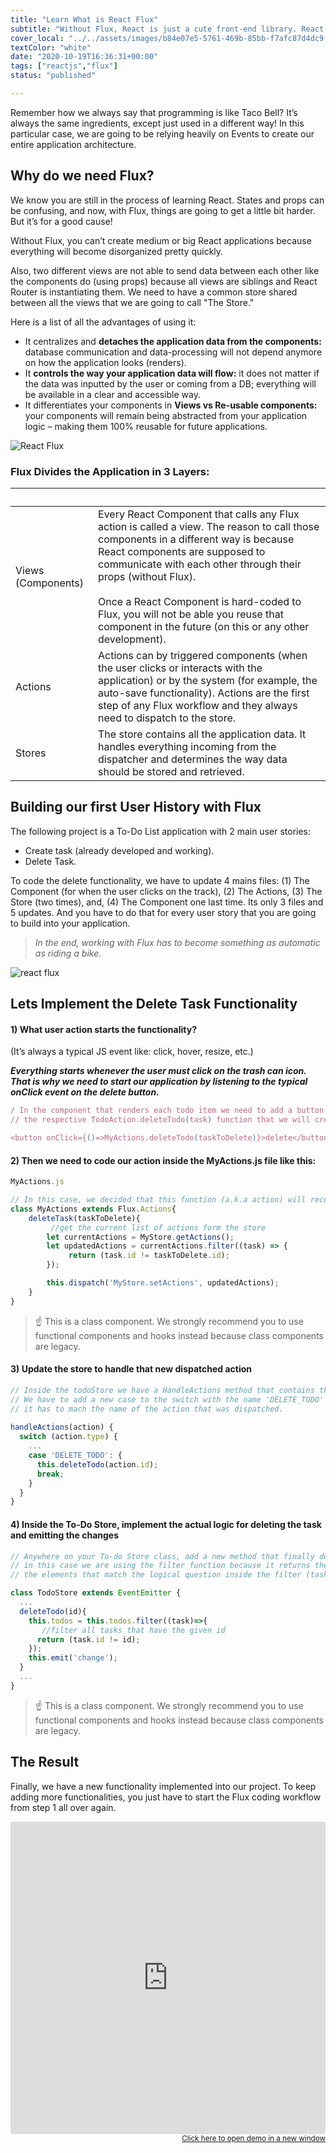 ```yaml
---
title: "Learn What is React Flux"
subtitle: "Without Flux, React is just a cute front-end library. React Flux will make it a framework - giving your application a defined structure - taking care of the data-processing layer, and much more about what is flux."
cover_local: "../../assets/images/b84e07e5-5761-469b-85bb-f7afc87d4dc9.png"
textColor: "white"
date: "2020-10-19T16:36:31+00:00"
tags: ["reactjs","flux"]
status: "published"

---
```


Remember how we always say that programming is like Taco Bell?  It’s always the same ingredients, except just used in a different way!  In this particular case, we are going to be relying heavily on Events to create our entire application architecture.

## Why do we need Flux?


We know you are still in the process of learning React.  States and props can be confusing, and now, with Flux, things are going to get a little bit harder.  But it’s for a good cause!

Without Flux, you can’t create medium or big React applications because everything will become disorganized pretty quickly.

Also, two different views are not able to send data between each other like the components do (using props) because all views are siblings and React Router is instantiating them.  We need to have a common store shared between all the views that we are going to call "The Store."

Here is a list of all the advantages of using it:

+ It centralizes and **detaches the application data from the components:** database communication and data-processing will not depend anymore on how the application looks (renders).
+ It **controls the way your application data will flow:** it does not matter if the data was inputted by the user or coming from a DB; everything will be available in a clear and accessible way.
+ It differentiates your components in **Views vs Re-usable components:** your components will remain being abstracted from your application logic – making them 100% reusable for future applications.

![React Flux](../../assets/images/aa1a5994-8de9-4d24-99ce-3a0d686c30bd.png)

### Flux Divides the Application in 3 Layers:

|&nbsp;     |&nbsp;       |
|:-----------|:----------------|
Views (Components)     |Every React Component that calls any Flux action is called a view.  The reason to call those components in a different way is because React components are supposed to communicate with each other through their props (without Flux).<br> <br>Once a React Component is hard-coded to Flux, you will not be able you reuse that component in the future (on this or any other development).       |
|Actions       |Actions can by triggered components (when the user clicks or interacts with the application) or by the system (for example, the auto-save functionality).  Actions are the first step of any Flux workflow and they always need to dispatch to the store.      |
|Stores        |The store contains all the application data.  It handles everything incoming from the dispatcher and determines the way data should be stored and retrieved.            |

## Building our first User History with Flux


The following project is a To-Do List application with 2 main user stories:

+ Create task (already developed and working).
+ Delete Task.

To code the delete functionality, we have to update 4 mains files: (1) The Component (for when the user clicks on the track), (2) The Actions, (3) The Store (two times), and, (4) The Component one last time.  Its only 3 files and 5 updates.  And you have to do that for every user story that you are going to build into your application.


> *In the end, working with Flux has to become something as automatic as riding a bike.*


![react flux](../../assets/images/77c93bfa-92cb-44e3-a7c5-c959e27c5ccc.jpeg)

## Lets Implement the Delete Task Functionality


#### 1) What user action starts the functionality?

(It’s always a typical JS event like: click, hover, resize, etc.)

***Everything starts whenever the user must click on the trash can icon. That is why we need to start our application by listening to the typical onClick event on the delete button.***

```javascript
/ In the component that renders each todo item we need to add a button and also an onClick listener that calls 
// the respective TodoAction.deleteTodo(task) function that we will create on the actions: 

<button onClick={()=>MyActions.deleteTodo(taskToDelete)}>delete</button>
```

#### 2) Then we need to code our action inside the MyActions.js file like this:

```javascript
MyActions.js

// In this case, we decided that this function (a.k.a action) will receive the ID of the task to be deleted. 
class MyActions extends Flux.Actions{
    deleteTask(taskToDelete){
         //get the current list of actions form the store 
        let currentActions = MyStore.getActions();
        let updatedActions = currentActions.filter((task) => {
             return (task.id != taskToDelete.id);
        });

        this.dispatch('MyStore.setActions', updatedActions);
    }
}
```
> :point_up:  This is a class component. We strongly recommend you to use functional components and hooks instead because class components are legacy.



#### 3) Update the store to handle that new dispatched action

```javascript
// Inside the todoStore we have a HandleActions method that contains the logic to handle each dispatched action. 
// We have to add a new case to the switch with the name 'DELETE_TODO'  
// it has to mach the name of the action that was dispatched. 
  
handleActions(action) {
  switch (action.type) {
    ...
    case 'DELETE_TODO': {
      this.deleteTodo(action.id);
      break;
    }
  }
}
```

#### 4) Inside the To-Do Store, implement the actual logic for deleting the task and emitting the changes

```javascript
// Anywhere on your To-do Store class, add a new method that finally deletes the task from the to-do list. 
// in this case we are using the filter function because it returns the same array but only with 
// the elements that match the logical question inside the filter (task.id != id) 

class TodoStore extends EventEmitter {
  ...
  deleteTodo(id){
    this.todos = this.todos.filter((task)=>{
       //filter all tasks that have the given id 
      return (task.id != id);
    });
    this.emit('change');
  }
  ...
}
```

> :point_up:  This is a class component. We strongly recommend you to use functional components and hooks instead because class components are legacy.


## The Result


Finally, we have a new functionality implemented into our project.  To keep adding more functionalities, you just have to start the Flux coding workflow from step 1 all over again.

<iframe src="https://codesandbox.io/embed/j1nvpono23" style="width:100%; height:500px; border:0; border-radius: 4px; overflow:hidden;" sandbox="allow-modals allow-forms allow-popups allow-scripts allow-same-origin"></iframe>

<div align="right"><small><a href="https://codesandbox.io/embed/j1nvpono23">Click here to open demo in a new window</a></small></div>



